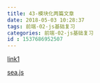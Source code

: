 ```yaml
---
title: 43-模块化两篇文章
date: 2018-05-03 10:28:37
tags: 前端-02-js基础复习
categories: 前端-02-js基础复习
id : 1537686952507
---
```


[link1](https://www.cnblogs.com/chenguangliang/p/5856701.html)

[sea.js](https://seajs.github.io/seajs/docs/#intro)